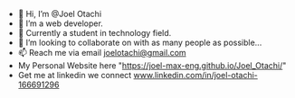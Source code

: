- 👋 Hi, I’m @Joel Otachi
- 👀 I’m a web developer.
- 🌱 Currently a student in technology field.
- 💞️ I’m looking to collaborate on with as many people as possible...
- 📫 Reach me via email joelotachi@gmail.com
- My Personal Website here "https://joel-max-eng.github.io/Joel_Otachi/"
- Get me at linkedin we connect www.linkedin.com/in/joel-otachi-166691296

<!---
Joel Otachi is a ✨ special ✨ repository because its `README.md` (this file) appears on your GitHub profile.
You can click the Preview link to take a look at your changes.
--->
